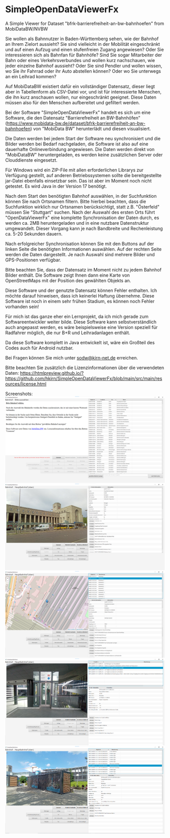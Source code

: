 # SimpleOpenDataViewerFx
A Simple Viewer for Dataset "bfrk-barrierefreiheit-an-bw-bahnhoefen" from MobiDataBW/NVBW

Sie wollen als Bahnnutzer ìn Baden-Württemberg sehen, wie der Bahnhof an Ihrem Zielort aussieht? Sie sind vielleicht in der Mobilität
eingeschränkt und auf einen Aufzug und einen stufenfreien Zugang angewiesen? Oder Sie interessieren sich als Bahnfan für Bahnhöfe? 
Sind Sie sogar Mitarbeiter der Bahn oder eines Verkehrsverbundes und wollen kurz nachschauen, wie jeder einzelne Bahnhof
aussieht? Oder Sie sind Pendler und wollen wissen, wo Sie ihr Fahrrad oder ihr Auto abstellen können? Oder wo Sie
unterwegs an ein Leihrad kommen?

Auf MobiDataBW existiert dafür ein vollständiger Datensatz, dieser liegt aber in Tabellenform als CSV-Datei vor, und ist 
für interessierte Menschen, die ihn kurz anschauen wollen, nur eingeschränkt geeignet. Diese Daten müssen also für den
Menschen aufbereitet und gefiltert werden.

Bei der Software "SimpleOpenDataViewerFx" handelt es sich um eine Software, die den Datensatz "Barrierefreiheit an BW-Bahnhöfen" 
(https://www.mobidata-bw.de/dataset/bfrk-barrierefreiheit-an-bw-bahnhoefen) von "MobiData BW" herunterlädt und diesen visualisiert.

Die Daten werden bei jedem Start der Software neu synchronisiert und die Bilder werden bei Bedarf nachgeladen, die Software ist also 
auf eine dauerhafte Onlineverbindung angewiesen. Die Daten werden direkt von "MobiDataBW" heruntergeladen, es werden keine zusätzlichen
Server oder Clouddienste eingesetzt.

Für Windows wird ein ZIP-File mit allen erforderlichen Librarys zur Verfügung gestellt, auf anderen Betriebssystemen sollte die
bereitgestellte jar-Datei ebenfalls einsetzbar sein. Das ist aber im Moment noch nicht getestet. Es wird Java in der Version 17 benötigt.

Nach dem Start den benötigten Bahnhof auswählen, in der Suchfunktion können Sie nach Ortsnamen filtern. Bitte hierbei beachten, dass
die Suchfunktion wirklich nur Ortsnamen berücksichtigt, statt z.B. "Österfeld" müssen Sie "Stuttgart" suchen.
Nach der Auswahl des ersten Orts führt "OpenDataViewerFx" eine komplette Synchronisation der Daten durch, es werden ca. 2MB heruntergeladen
und in eine nutzbare Datenstruktur umgewandelt. Dieser Vorgang kann je nach Bandbreite und Rechenleistung ca. 5-20 Sekunden dauern.

Nach erfolgreicher Synchronisation können Sie mit den Buttons auf der linken Seite die benötigten Informationen auswählen. Auf der rechten
Seite werden die Daten dargestellt. Je nach Auswahl sind mehrere Bilder und GPS-Positionen verfügbar.

Bitte beachten Sie, dass der Datensatz im Moment nicht zu jedem Bahnhof Bilder enthält. Die Software zeigt Ihnen dann eine Karte von
OpenStreetMaps mit der Position des gewählten Objekts an.

Diese Software und der genutzte Datensatz können Fehler enthalten. Ich möchte darauf hinweisen, dass ich keinerlei Haftung übernehme.
Diese Software ist noch in einem sehr frühen Stadium, es können noch Fehler vorhanden sein!

Für mich ist das ganze eher ein Lernprojekt, da ich mich gerade zum Softwareentwickler weiter bilde. Diese Software kann
selbstverständlich auch angepasst werden, es wäre beispielsweise eine Version speziell für Radfahrer möglich, die nur 
B+R und Leihradanlagen enthält.

Da diese Software komplett in Java entwickelt ist, wäre ein Großteil des Codes auch für Android nutzbar.

Bei Fragen können Sie mich unter sodw@kirn-net.de erreichen.

Bitte beachten Sie zusätzlich die Lizenzinformationen über die verwendeten Daten: 
https://htmlpreview.github.io/?https://github.com/hkirn/SimpleOpenDataViewerFx/blob/main/src/main/resources/license.html

Screenshots:
![ScreenShot Startscreen](Screenshots/startscreen.png)
![ScreenShot Bahnhof gewählt](Screenshots/bahnhofSelected.png)
![ScreenShot Bahnsteig gewählt](Screenshots/haltesteigSelected.png)
![ScreenShot Aufzug gewählt](Screenshots/aufzugSelected.png)
![ScreenShot B+R gewählt](Screenshots/BuRSelected.png)
